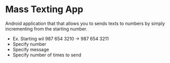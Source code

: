 Mass Texting App
===================

Android application that that allows you to sends texts to numbers by simply incrementing from the starting number.
 - Ex. Starting wil 987 654 3210 -> 987 654 3211
 - Specify number
 - Specify message
 - Specify number of times to send
